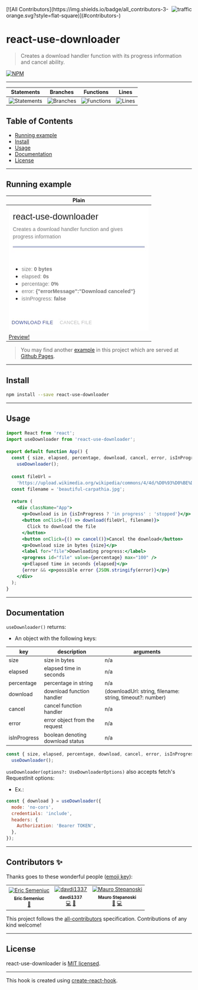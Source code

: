 <img align="right" alt="traffic" src="https://pv-badge.herokuapp.com/total.svg?repo_id=olavoparno-react-use-downloader"/>
<!-- ALL-CONTRIBUTORS-BADGE:START - Do not remove or modify this section -->
[![All Contributors](https://img.shields.io/badge/all_contributors-3-orange.svg?style=flat-square)](#contributors-)
<!-- ALL-CONTRIBUTORS-BADGE:END -->

# react-use-downloader

> Creates a download handler function with its progress information and cancel ability.

[![NPM](https://img.shields.io/npm/v/react-use-downloader.svg)](https://www.npmjs.com/package/react-use-downloader)

---

| Statements                                                                                      | Branches                                                                                 | Functions                                                                                     | Lines                                                                                 |
| ----------------------------------------------------------------------------------------------- | ---------------------------------------------------------------------------------------- | --------------------------------------------------------------------------------------------- | ------------------------------------------------------------------------------------- |
| ![Statements](https://img.shields.io/badge/statements-87.96%25-yellow.svg?style=flat&logo=jest) | ![Branches](https://img.shields.io/badge/branches-72.97%25-red.svg?style=flat&logo=jest) | ![Functions](https://img.shields.io/badge/functions-81.81%25-yellow.svg?style=flat&logo=jest) | ![Lines](https://img.shields.io/badge/lines-88.65%25-yellow.svg?style=flat&logo=jest) |

## Table of Contents

- [Running example](#running-example)
- [Install](#install)
- [Usage](#usage)
- [Documentation](#documentation)
- [License](#license)

---

## Running example

| Plain                                                           |
| --------------------------------------------------------------- |
| ![Example](./assets/readme.gif)                                 |
| [Preview!](https://codesandbox.io/s/react-use-downloader-0zzoq) |

> You may find another [example](./example) in this project which are served at [Github Pages](https://olavoparno.github.io/react-use-downloader).

---

## Install

```bash
npm install --save react-use-downloader
```

---

## Usage

```jsx
import React from 'react';
import useDownloader from 'react-use-downloader';

export default function App() {
  const { size, elapsed, percentage, download, cancel, error, isInProgress } =
    useDownloader();

  const fileUrl =
    'https://upload.wikimedia.org/wikipedia/commons/4/4d/%D0%93%D0%BE%D0%B2%D0%B5%D1%80%D0%BB%D0%B0_%D1%96_%D0%9F%D0%B5%D1%82%D1%80%D0%BE%D1%81_%D0%B2_%D0%BF%D1%80%D0%BE%D0%BC%D1%96%D0%BD%D1%8F%D1%85_%D0%B2%D1%80%D0%B0%D0%BD%D1%96%D1%88%D0%BD%D1%8C%D0%BE%D0%B3%D0%BE_%D1%81%D0%BE%D0%BD%D1%86%D1%8F.jpg';
  const filename = 'beautiful-carpathia.jpg';

  return (
    <div className="App">
      <p>Download is in {isInProgress ? 'in progress' : 'stopped'}</p>
      <button onClick={() => download(fileUrl, filename)}>
        Click to download the file
      </button>
      <button onClick={() => cancel()}>Cancel the download</button>
      <p>Download size in bytes {size}</p>
      <label for="file">Downloading progress:</label>
      <progress id="file" value={percentage} max="100" />
      <p>Elapsed time in seconds {elapsed}</p>
      {error && <p>possible error {JSON.stringify(error)}</p>}
    </div>
  );
}
```

---

## Documentation

`useDownloader()` returns:

- An object with the following keys:

| key          | description                      | arguments                                                 |
| ------------ | -------------------------------- | --------------------------------------------------------- |
| size         | size in bytes                    | n/a                                                       |
| elapsed      | elapsed time in seconds          | n/a                                                       |
| percentage   | percentage in string             | n/a                                                       |
| download     | download function handler        | (downloadUrl: string, filename: string, timeout?: number) |
| cancel       | cancel function handler          | n/a                                                       |
| error        | error object from the request    | n/a                                                       |
| isInProgress | boolean denoting download status | n/a                                                       |

```jsx
const { size, elapsed, percentage, download, cancel, error, isInProgress } =
  useDownloader();
```

`useDownloader(options?: UseDownloaderOptions)` also accepts fetch's RequestInit options:

- Ex.:

```jsx
const { download } = useDownloader({
  mode: 'no-cors',
  credentials: 'include',
  headers: {
    Authorization: 'Bearer TOKEN',
  },
});
```

---

## Contributors ✨

Thanks goes to these wonderful people ([emoji key](https://allcontributors.org/docs/en/emoji-key)):

<!-- ALL-CONTRIBUTORS-LIST:START - Do not remove or modify this section -->
<!-- prettier-ignore-start -->
<!-- markdownlint-disable -->
<table>
  <tbody>
    <tr>
      <td align="center"><a href="https://semeniuc.ml/"><img src="https://avatars.githubusercontent.com/u/3838856?v=4?s=100" width="100px;" alt="Eric Semeniuc"/><br /><sub><b>Eric Semeniuc</b></sub></a><br /><a href="#ideas-esemeniuc" title="Ideas, Planning, & Feedback">🤔</a></td>
      <td align="center"><a href="https://github.com/davdi1337"><img src="https://avatars.githubusercontent.com/u/66253422?v=4?s=100" width="100px;" alt="davdi1337"/><br /><sub><b>davdi1337</b></sub></a><br /><a href="https://github.com/olavoparno/react-use-downloader/commits?author=davdi1337" title="Code">💻</a> <a href="https://github.com/olavoparno/react-use-downloader/issues?q=author%3Adavdi1337" title="Bug reports">🐛</a></td>
      <td align="center"><a href="https://heliusit.net"><img src="https://avatars.githubusercontent.com/u/7851219?v=4?s=100" width="100px;" alt="Mauro Stepanoski"/><br /><sub><b>Mauro Stepanoski</b></sub></a><br /><a href="#ideas-mastepanoski" title="Ideas, Planning, & Feedback">🤔</a> <a href="https://github.com/olavoparno/react-use-downloader/commits?author=mastepanoski" title="Code">💻</a></td>
    </tr>
  </tbody>
</table>

<!-- markdownlint-restore -->
<!-- prettier-ignore-end -->

<!-- ALL-CONTRIBUTORS-LIST:END -->

This project follows the [all-contributors](https://github.com/all-contributors/all-contributors) specification. Contributions of any kind welcome!

---

## License

react-use-downloader is [MIT licensed](./LICENSE).

---

This hook is created using [create-react-hook](https://github.com/hermanya/create-react-hook).
